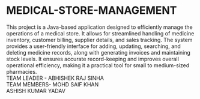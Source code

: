# MEDICAL-STORE-MANAGEMENT
This project is a Java-based application designed to efficiently manage the operations of a medical store. It allows for streamlined handling of medicine inventory, customer billing, supplier details, and sales tracking. The system provides a user-friendly interface for adding, updating, searching, and deleting medicine records, along with generating invoices and maintaining stock levels. It ensures accurate record-keeping and improves overall operational efficiency, making it a practical tool for small to medium-sized pharmacies.
<br>
TEAM LEADER - ABHISHEK RAJ SINHA
<br>
TEAM MEMBERS-
               MOHD SAIF KHAN
               <br> 
               ASHISH KUMAR YADAV
               
